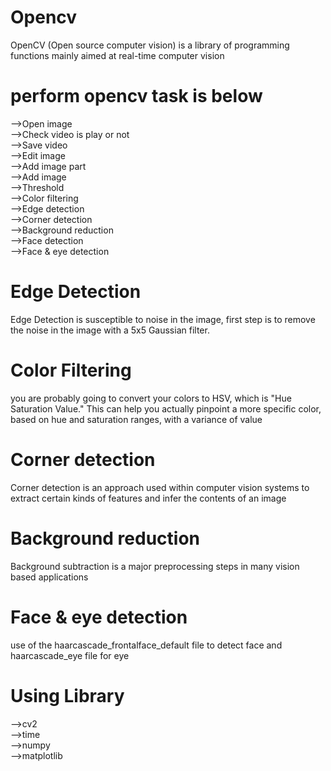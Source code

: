 # Opencv
OpenCV (Open source computer vision) is a library of programming functions mainly aimed at real-time computer vision


# perform opencv task is below
-->Open image                                                                                                                             
-->Check video is play or not                                                                                                             
-->Save video                                                                                                                             
-->Edit image                                                                                                                             
-->Add image part                                                                                                                         
-->Add image                                                                                                                               
-->Threshold                                                                                                                               
-->Color filtering                                                                                                                         
-->Edge detection                                                                                                                         
-->Corner detection                                                                                                                       
-->Background reduction                                                                                                                  
-->Face detection                                                                                                                         
-->Face & eye detection

# Edge Detection
Edge Detection is susceptible to noise in the image, first step is to remove the noise in the image with a 5x5 Gaussian filter.

# Color Filtering
you are probably going to convert your colors to HSV, which is "Hue Saturation Value." This can help you actually pinpoint a more specific color, based on hue and saturation ranges, with a variance of value

# Corner detection
Corner detection is an approach used within computer vision systems to extract certain kinds of features and infer the contents of an image

# Background reduction
Background subtraction is a major preprocessing steps in many vision based applications

# Face & eye detection
use of the haarcascade_frontalface_default file to detect face and haarcascade_eye file for eye


# Using Library
-->cv2                                                                                                                                 
-->time                                                                                                                                 
-->numpy                                                                                                                                
-->matplotlib                                                                                                                   
